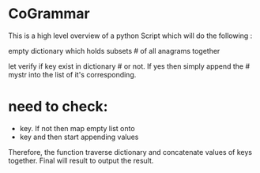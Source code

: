 # CoGrammar

This is a high level overview of a python
Script which will do the following :

empty dictionary which holds subsets
    # of all anagrams together

let verify if key exist in dictionary
        # or not. If yes then simply append the
        # mystr into the list of it's corresponding. 



# need to check: 
* key. If not then map empty list onto
 * key and then start appending values


Therefore, the function traverse dictionary and concatenate values
 of keys together.
Final will result to output the result. 
